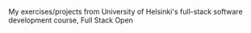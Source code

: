 My exercises/projects from University of Helsinki's full-stack software development course, Full Stack Open